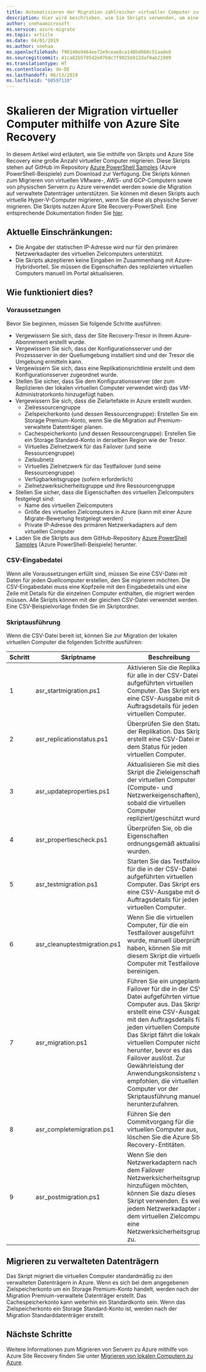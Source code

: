 ```yaml
---
title: Automatisieren der Migration zahlreicher virtueller Computer zu Azure | Microsoft-Dokumentation
description: Hier wird beschrieben, wie Sie Skripts verwenden, um eine große Anzahl virtueller Computer mithilfe von Azure Site Recovery zu migrieren.
author: snehaamicrosoft
ms.service: azure-migrate
ms.topic: article
ms.date: 04/01/2019
ms.author: snehaa
ms.openlocfilehash: f90140e9464ee72e9ceae8ca140bd060c51aade8
ms.sourcegitcommit: 41ca82b5f95d2e07b0c7f9025b912daf0ab21909
ms.translationtype: HT
ms.contentlocale: de-DE
ms.lasthandoff: 06/13/2019
ms.locfileid: "60597110"
---
```

# <a name="scale-migration-of-vms-using-azure-site-recovery"></a>Skalieren der Migration virtueller Computer mithilfe von Azure Site Recovery

In diesem Artikel wird erläutert, wie Sie mithilfe von Skripts und Azure Site Recovery eine große Anzahl virtueller Computer migrieren. Diese Skripts stehen auf GitHub im Repository [Azure PowerShell Samples](https://github.com/Azure/azure-docs-powershell-samples/tree/master/azure-migrate/migrate-at-scale-with-site-recovery) (Azure PowerShell-Beispiele) zum Download zur Verfügung. Die Skripts können zum Migrieren von virtuellen VMware-, AWS- und GCP-Computern sowie von physischen Servern zu Azure verwendet werden sowie die Migration auf verwaltete Datenträger unterstützen. Sie können mit diesen Skripts auch virtuelle Hyper-V-Computer migrieren, wenn Sie diese als physische Server migrieren. Die Skripts nutzen Azure Site Recovery-PowerShell. Eine entsprechende Dokumentation finden Sie [hier](https://docs.microsoft.com/azure/site-recovery/vmware-azure-disaster-recovery-powershell).

## <a name="current-limitations"></a>Aktuelle Einschränkungen:
- Die Angabe der statischen IP-Adresse wird nur für den primären Netzwerkadapter des virtuellen Zielcomputers unterstützt.
- Die Skripts akzeptieren keine Eingaben im Zusammenhang mit Azure-Hybridvorteil. Sie müssen die Eigenschaften des replizierten virtuellen Computers manuell im Portal aktualisieren.

## <a name="how-does-it-work"></a>Wie funktioniert dies?

### <a name="prerequisites"></a>Voraussetzungen
Bevor Sie beginnen, müssen Sie folgende Schritte ausführen:
- Vergewissern Sie sich, dass der Site Recovery-Tresor in Ihrem Azure-Abonnement erstellt wurde.
- Vergewissern Sie sich, dass der Konfigurationsserver und der Prozessserver in der Quellumgebung installiert sind und der Tresor die Umgebung ermitteln kann.
- Vergewissern Sie sich, dass eine Replikationsrichtlinie erstellt und dem Konfigurationsserver zugeordnet wurde.
- Stellen Sie sicher, dass Sie dem Konfigurationsserver (der zum Replizieren der lokalen virtuellen Computer verwendet wird) das VM-Administratorkonto hinzugefügt haben.
- Vergewissern Sie sich, dass die Zielartefakte in Azure erstellt wurden.
    - Zielressourcengruppe
    - Zielspeicherkonto (und dessen Ressourcengruppe): Erstellen Sie ein Storage Premium-Konto, wenn Sie die Migration auf Premium-verwaltete Datenträger planen.
    - Cachespeicherkonto (und dessen Ressourcengruppe): Erstellen Sie ein Storage Standard-Konto in derselben Region wie der Tresor.
    - Virtuelles Zielnetzwerk für das Failover (und seine Ressourcengruppe)
    - Zielsubnetz
    - Virtuelles Zielnetzwerk für das Testfailover (und seine Ressourcengruppe)
    - Verfügbarkeitsgruppe (sofern erforderlich)
    - Zielnetzwerksicherheitsgruppe und ihre Ressourcengruppe
- Stellen Sie sicher, dass die Eigenschaften des virtuellen Zielcomputers festgelegt sind:
    - Name des virtuellen Zielcomputers
    - Größe des virtuellen Zielcomputers in Azure (kann mit einer Azure Migrate-Bewertung festgelegt werden)
    - Private IP-Adresse des primären Netzwerkadapters auf dem virtuellen Computer
- Laden Sie die Skripts aus dem GitHub-Repository [Azure PowerShell Samples](https://github.com/Azure/azure-docs-powershell-samples/tree/master/azure-migrate/migrate-at-scale-with-site-recovery) (Azure PowerShell-Beispiele) herunter.

### <a name="csv-input-file"></a>CSV-Eingabedatei
Wenn alle Voraussetzungen erfüllt sind, müssen Sie eine CSV-Datei mit Daten für jeden Quellcomputer erstellen, den Sie migrieren möchten. Die CSV-Eingabedatei muss eine Kopfzeile mit den Eingabedetails und eine Zeile mit Details für die einzelnen Computer enthalten, die migriert werden müssen. Alle Skripts können mit der gleichen CSV-Datei verwendet werden. Eine CSV-Beispielvorlage finden Sie im Skriptordner.

### <a name="script-execution"></a>Skriptausführung
Wenn die CSV-Datei bereit ist, können Sie zur Migration der lokalen virtuellen Computer die folgenden Schritte ausführen:

**Schritt** | **Skriptname** | **Beschreibung**
--- | --- | ---
1 | asr_startmigration.ps1 | Aktivieren Sie die Replikation für alle in der CSV-Datei aufgeführten virtuellen Computer. Das Skript erstellt eine CSV-Ausgabe mit den Auftragsdetails für jeden virtuellen Computer.
2 | asr_replicationstatus.ps1 | Überprüfen Sie den Status der Replikation. Das Skript erstellt eine CSV-Datei mit dem Status für jeden virtuellen Computer.
3 | asr_updateproperties.ps1 | Aktualisieren Sie mit diesem Skript die Zieleigenschaften der virtuellen Computer (Compute- und Netzwerkeigenschaften), sobald die virtuellen Computer repliziert/geschützt wurden.
4 | asr_propertiescheck.ps1 | Überprüfen Sie, ob die Eigenschaften ordnungsgemäß aktualisiert wurden.
5 | asr_testmigration.ps1 |  Starten Sie das Testfailover für die in der CSV-Datei aufgeführten virtuellen Computer. Das Skript erstellt eine CSV-Ausgabe mit den Auftragsdetails für jeden virtuellen Computer.
6 | asr_cleanuptestmigration.ps1 | Wenn Sie die virtuellen Computer, für die ein Testfailover ausgeführt wurde, manuell überprüft haben, können Sie mit diesem Skript die virtuellen Computer mit Testfailover bereinigen.
7 | asr_migration.ps1 | Führen Sie ein ungeplantes Failover für die in der CSV-Datei aufgeführten virtuellen Computer aus. Das Skript erstellt eine CSV-Ausgabe mit den Auftragsdetails für jeden virtuellen Computer. Das Skript fährt die lokalen virtuellen Computer nicht herunter, bevor es das Failover auslöst. Zur Gewährleistung der Anwendungskonsistenz wird empfohlen, die virtuellen Computer vor der Skriptausführung manuell herunterzufahren.
8 | asr_completemigration.ps1 | Führen Sie den Commitvorgang für die virtuellen Computer aus, und löschen Sie die Azure Site Recovery-Entitäten.
9 | asr_postmigration.ps1 | Wenn Sie den Netzwerkadaptern nach dem Failover Netzwerksicherheitsgruppen hinzufügen möchten, können Sie dazu dieses Skript verwenden. Es weist jedem Netzwerkadapter auf dem virtuellen Zielcomputer eine Netzwerksicherheitsgruppe zu.

## <a name="how-to-migrate-to-managed-disks"></a>Migrieren zu verwalteten Datenträgern
Das Skript migriert die virtuellen Computer standardmäßig zu den verwalteten Datenträgern in Azure. Wenn es sich bei dem angegebenen Zielspeicherkonto um ein Storage Premium-Konto handelt, werden nach der Migration Premium-verwaltete Datenträger erstellt. Das Cachespeicherkonto kann weiterhin ein Standardkonto sein. Wenn das Zielspeicherkonto ein Storage Standard-Konto ist, werden nach der Migration Standarddatenträger erstellt. 

## <a name="next-steps"></a>Nächste Schritte

Weitere Informationen zum Migrieren von Servern zu Azure mithilfe von Azure Site Recovery finden Sie unter [Migrieren von lokalen Computern zu Azure](https://docs.microsoft.com/azure/site-recovery/migrate-tutorial-on-premises-azure).
